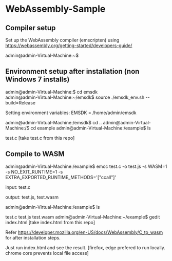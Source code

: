 
# WebAssembly-Sample

Compiler setup
--------------

Set up the WebAssembly compiler (emscripten) using  https://webassembly.org/getting-started/developers-guide/


admin@admin-Virtual-Machine:~$

Environment setup after installation (non Windows 7 installs)
-------------------------------------------------------------

admin@admin-Virtual-Machine:$ cd emsdk                 
admin@admin-Virtual-Machine:~/emsdk$ source ./emsdk_env.sh --build=Release

Setting environment variables:
EMSDK = /home/admin/emsdk

admin@admin-Virtual-Machine:/emsdk$ cd ..
admin@admin-Virtual-Machine:/$ cd example
admin@admin-Virtual-Machine:/example$ ls

test.c [take test.c from this repo]

Compile to WASM
---------------

admin@admin-Virtual-Machine:/example$ emcc test.c -o test.js -s WASM=1 -s NO_EXIT_RUNTIME=1 -s EXTRA_EXPORTED_RUNTIME_METHODS='["ccall"]'

input: test.c

output: test.js, test.wasm

admin@admin-Virtual-Machine:/example$ ls

test.c  test.js  test.wasm
admin@admin-Virtual-Machine:~/example$ gedit index.html [take index.html from this repo]


Refer https://developer.mozilla.org/en-US/docs/WebAssembly/C_to_wasm for after installation steps.

Just run index.html and see the result. [firefox, edge prefered to run locally. chrome cors prevents local file access]
